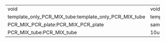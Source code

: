 ||||
|----|----|----|
|void|void|void|
|template_only_PCR_MIX_tube:template_only_PCR_MIX_tube|template_only_water_tube:template_only_water_tube|reaction_plate:reaction_plate|
|PCR_MIX_PCR_plate:PCR_MIX_PCR_plate|sample_DNAs_tube:sample_DNAs_tube|water_tube:water_tube|
|PCR_MIX_tube:PCR_MIX_tube|10uM_primer_F_tube:10uM_primer_F_tube|10uM_primer_R_tube:10uM_primer_R_tube|
